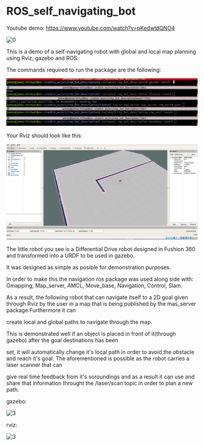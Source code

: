 # ROS_self_navigating_bot

Youtube demo: https://www.youtube.com/watch?v=pKedwtdQNO4

![0](https://github.com/BouzoulasDimitrios/ROS_self_navigating_bot/blob/main/images/bot_pic.PNG)

This is a demo of a self-navigating robot with global and local map planning using Rviz, gazebo and ROS.

The commands required to run the package are the following:

![1](images/commands%20required.PNG)


Your Rviz should look like this:

![2](images/rviz.PNG)


The little robot you see is a Differential Drive robot designed in Fushion 360 and transformed into a URDF to be used in gazebo.

It was designed as simple as posible for demonstration purposes.


In order to make this the navigation ros package was used along side with: Gmapping, Map_server, AMCL, Move_base, Navigation, Control, Slam.

As a result, the following robot that can navigate itself to a 2D goal given through Rviz by the user in a map that is being published by the mas_server package.Furthermore it can 

create local and global paths to navigate through the map. 


This is demonstrated well if an object is placed in front of it(through gazebo) after the goal destinations has been 

set, it will automatically change it's local path in order to avoid the obstacle and reach it's goal. The aforementioned is possible as the robot carries a laser scanner that can 

give real time feedback from it's soroundings and as a result it can use and share that information throught the /laser/scan topic in order to plan a new path.  

gazebo: 

![3](https://github.com/BouzoulasDimitrios/ROS_self_navigating_bot/blob/main/images/gazebo_room.PNG)

rviz:

![3](https://github.com/BouzoulasDimitrios/ROS_self_navigating_bot/blob/main/images/rviz_room.PNG)

